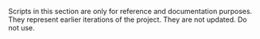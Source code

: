 Scripts in this section are only for reference and documentation purposes. They represent earlier iterations of the project. They are not updated. Do not use. 